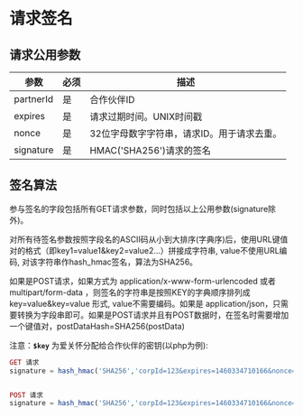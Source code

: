 请求签名
=======

## 请求公用参数

参数 | 必须 | 描述
----|------|----
partnerId | 是  | 合作伙伴ID
expires | 是  | 请求过期时间。UNIX时间戳
nonce | 是  | 32位字母数字字符串，请求ID。用于请求去重。
signature | 是  | HMAC('SHA256')请求的签名


## 签名算法

参与签名的字段包括所有GET请求参数，同时包括以上公用参数(signature除外)。

对所有待签名参数按照字段名的ASCII码从小到大排序(字典序)后，使用URL键值对的格式（即key1=value1&key2=value2…）拼接成字符串, value不使用URL编码, 对该字符串作hash_hmac签名，算法为SHA256。

如果是POST请求，如果方式为 application/x-www-form-urlencoded 或者 multipart/form-data ，则签名的字符串是按照KEY的字典顺序排列成 key=value&key=value 形式, value不需要编码。如果是 application/json，只需要转换为字段串即可。如果是POST请求并且有POST数据时，在签名时需要增加一个键值对，postDataHash=SHA256(postData)



注意：**`$key`** 为爱关怀分配给合作伙伴的密钥(以php为例):

```PHP
GET 请求
signature = hash_hmac('SHA256','corpId=123&expires=1460334710166&nonce=32bitstring',$key);


POST 请求
signature = hash_hmac('SHA256','corpId=123&expires=1460334710166&nonce=32bitstring&postDataHash=SHA256(postData)', $key);
```






